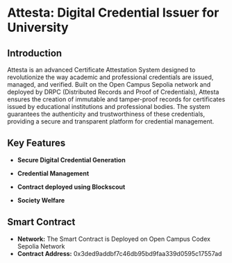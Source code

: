 # Attesta: Digital Credential Issuer for University


## Introduction
Attesta is an advanced Certificate Attestation System designed to revolutionize the way academic and professional credentials are issued, managed, and verified. Built on the Open Campus Sepolia network and deployed by DRPC (Distributed Records and Proof of Credentials), Attesta ensures the creation of immutable and tamper-proof records for certificates issued by educational institutions and professional bodies. The system guarantees the authenticity and trustworthiness of these credentials, providing a secure and transparent platform for credential management.


## Key Features

- **Secure Digital Credential Generation**
  
- **Credential Management**
  
- **Contract deployed using Blockscout**
  
- **Society Welfare** 

## Smart Contract
- **Network:** The Smart Contract is Deployed on Open Campus Codex Sepolia Network
- **Contract Address:** 0x3ded9addbf7c46db95bd9faa339d0595c17557ad 



